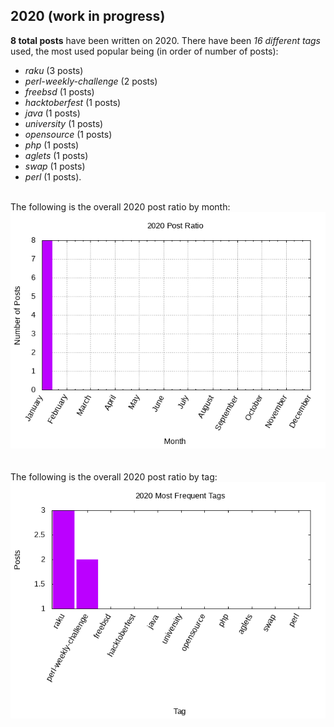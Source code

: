 ## 2020 (work in progress)

**8 total posts** have been written on 2020.
There have been *16 different tags* used, the most
used popular being (in order of number of posts):
 
- *raku* (3 posts)  
- *perl-weekly-challenge* (2 posts)  
- *freebsd* (1 posts)  
- *hacktoberfest* (1 posts)  
- *java* (1 posts)  
- *university* (1 posts)  
- *opensource* (1 posts)  
- *php* (1 posts)  
- *aglets* (1 posts)  
- *swap* (1 posts)  
- *perl* (1 posts).<br/>
<br/>
The following is the overall 2020 post ratio by month:
<br/>
    <center>
      <img src="/images/stats/2020-months.png" alt="2020 post ratio per month" />
    </center>
<br/>

<br/>
The following is the overall 2020 post ratio by tag:
<br/>
  <center>
    <img src="/images/stats/2020-tags.png" alt="2020 post ratio per tag" />
  </center>
<br/>
